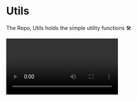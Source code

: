 # Utils
The Repo, Utils holds the simple utility functions 🛠️

 <video controls>
      <source src=”https://github.com/arihara-sudhan/Utils/blob/2cbbd9d85cb78a8a688dbf604a12dee40f5fa911/videos/FACESONVOTERID.mkv” type=video/mkv>
</video>
